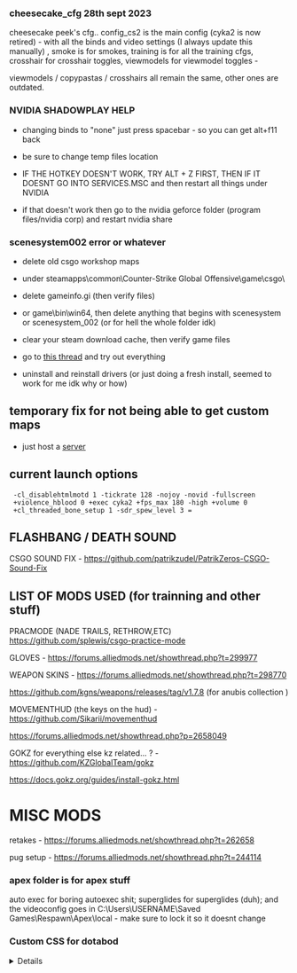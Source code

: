### cheesecake_cfg  28th sept 2023
cheesecake peek's cfg.. config_cs2 is the main config (cyka2 is now retired) - with all the binds and video settings (I always update this manually) ,
smoke is for smokes, training is for all the training cfgs, crosshair for crosshair toggles, viewmodels for viewmodel toggles -

viewmodels / copypastas / crosshairs all remain the same, other ones are outdated.

### NVIDIA SHADOWPLAY HELP

- changing binds to "none" just press spacebar - so you can get alt+f11 back
  
  
- be sure to change temp files location


- IF THE HOTKEY DOESN'T WORK, TRY ALT + Z FIRST, THEN IF IT DOESNT GO INTO SERVICES.MSC and then restart all things under NVIDIA
  
- if that doesn't work then go to the nvidia geforce folder (program files/nvidia corp) and restart nvidia share

### scenesystem002 error or whatever

- delete old csgo workshop maps
  
- under steamapps\common\Counter-Strike Global Offensive\game\csgo\ 
    
- delete gameinfo.gi (then verify files)

- or game\bin\win64, then delete anything that begins with scenesystem or scenesystem_002 (or for hell the whole folder idk)
- clear your steam download cache, then verify game files

- go to [this thread](https://steamcommunity.com/app/730/discussions/0/3819655068777749970/) and try out everything

- uninstall and reinstall drivers (or just doing a fresh install, seemed to work for me idk why or how)

## temporary fix for not being able to get custom maps
- just host a [server](https://steamcommunity.com/sharedfiles/filedetails/?id=3037135446)
  


## current launch options 
     -cl_disablehtmlmotd 1 -tickrate 128 -nojoy -novid -fullscreen 
     +violence_hblood 0 +exec cyka2 +fps_max 180 -high +volume 0 
     +cl_threaded_bone_setup 1 -sdr_spew_level 3 =

## FLASHBANG / DEATH SOUND
CSGO SOUND FIX - https://github.com/patrikzudel/PatrikZeros-CSGO-Sound-Fix

##  LIST OF MODS USED (for trainning and other stuff) 

PRACMODE (NADE TRAILS, RETHROW,ETC) https://github.com/splewis/csgo-practice-mode

GLOVES - https://forums.alliedmods.net/showthread.php?t=299977 

WEAPON SKINS - https://forums.alliedmods.net/showthread.php?t=298770

https://github.com/kgns/weapons/releases/tag/v1.7.8 (for anubis collection )

MOVEMENTHUD (the keys on the hud) - https://github.com/Sikarii/movementhud

https://forums.alliedmods.net/showthread.php?p=2658049

GOKZ for everything else kz related... ? - https://github.com/KZGlobalTeam/gokz

https://docs.gokz.org/guides/install-gokz.html

# MISC MODS
retakes - https://forums.alliedmods.net/showthread.php?t=262658

pug setup - https://forums.alliedmods.net/showthread.php?t=244114


### apex folder is for apex stuff

auto exec for boring autoexec shit; superglides for superglides (duh); and the videoconfig goes in C:\Users\USERNAME\Saved Games\Respawn\Apex\local - make sure to lock it so it doesnt change 


### Custom CSS for dotabod

<details>
```
  
  /* selects medal-image and positions it */
#__next > div > div.absolute.flex.items-end.justify-end > div:nth-child(2) > div > img {
  position: absolute;
  top: -83px;  
  left: -1051px;
}
/* selects wl-text and positions it */
#__next > div > div.absolute.flex.items-end.justify-end > div:nth-child(1) > div {
  position: absolute;
  top: -115px;
  left: -1051px;
}
/* selects mmr-text and positions it  */
#__next > div > div.absolute.flex.items-end.justify-end > div:nth-child(2) > div > div {
  position: absolute;
  top: -120px;
  left: -1051px;

/* custom "W"-color */
#__next > div > div.absolute.flex.items-end.justify-end > div:nth-child(1) > div > div > span.text-green-400 {
  color: rgb(42, 203, 79);
}
/* custom "L"-color */
#__next > div > div.absolute.flex.items-end.justify-end > div:nth-child(1) > div > div > span.text-red-400 {
  color: rgb(236, 4, 31);
}
/* custom font-size for mmr */
#__next > div > div.absolute.flex.items-end.justify-end > div:nth-child(2) > div > div {
  font-size: 18px !important;
}

/* removes opaque background from elements */
#__next > div > div.absolute.flex.items-end.justify-end .bg-slate-700\/50 {
  background-color: rgba(41, 52, 68, 0); 
}

```
</details>


